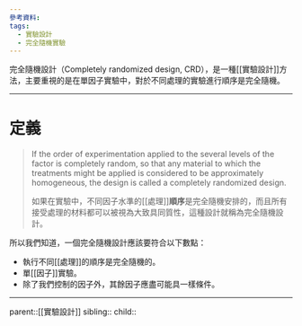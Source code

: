 ```yaml
---
參考資料:
tags:
  - 實驗設計
  - 完全隨機實驗
---
```

完全隨機設計（Completely randomized design, CRD），是一種[[實驗設計]]方法，主要重視的是在單因子實驗中，對於不同處理的實驗進行順序是完全隨機。
- - -
# 定義
> If the order of experimentation applied to the several levels of the factor is completely random, so that any material to which the treatments might be applied is considered to be approximately homogeneous, the design is called a completely randomized design.
> 
> 如果在實驗中，不同因子水準的[[處理]]**順序**是完全隨機安排的，而且所有接受處理的材料都可以被視為大致具同質性，這種設計就稱為完全隨機設計。

所以我們知道，一個完全隨機設計應該要符合以下數點：
- 執行不同[[處理]]的順序是完全隨機的。
- 單[[因子]]實驗。
- 除了我們控制的因子外，其餘因子應盡可能具一樣條件。

- - -
parent::[[實驗設計]]
sibling::
child::